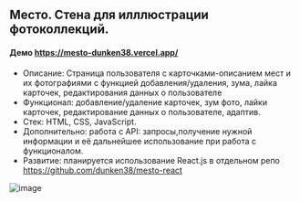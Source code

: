 ## Место. Стена для илллюстрации фотоколлекций.
#### Демо https://mesto-dunken38.vercel.app/
- Описание: Страница пользователя с карточками-описанием мест и их фотографиями с функцией добавления/удаления, зума, лайка карточек, редактирования данных о пользователе
- Функционал: добавление/удаление карточек, зум фото, лайки карточек, редактирование данных о пользователе, адаптив.
- Стек: HTML, CSS, JavaScript.
- Дополнительно: работа с API: запросы,получение нужной информации и её дальнейшее использование при работа с функционалом.
- Развитие: планируется использование React.js в отдельном репо https://github.com/dunken38/mesto-react

![image](https://user-images.githubusercontent.com/94783990/168424154-68fbcca3-e147-48fd-91b3-cb80a36b21ad.png)
